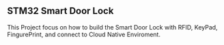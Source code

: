 ## STM32 Smart Door Lock
This Project focus on how to build the Smart Door Lock with RFID, KeyPad, FingurePrint, and connect to Cloud Native Enviroment.
